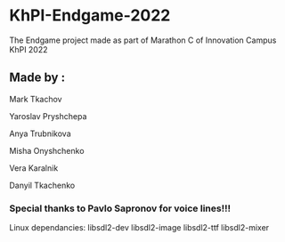 # KhPI-Endgame-2022
The Endgame project made as part of Marathon C of Innovation Campus KhPI 2022

## Made by :

Mark Tkachov

Yaroslav Pryshchepa

Anya Trubnikova

Misha Onyshchenko

Vera Karalnik

Danyil Tkachenko

### Special thanks to Pavlo Sapronov for voice lines!!!

Linux dependancies: libsdl2-dev libsdl2-image libsdl2-ttf libsdl2-mixer 
